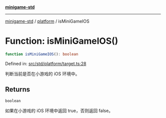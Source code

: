 [**minigame-std**](../../../README.md)

***

[minigame-std](../../../README.md) / [platform](../README.md) / isMiniGameIOS

# Function: isMiniGameIOS()

```ts
function isMiniGameIOS(): boolean
```

Defined in: [src/std/platform/target.ts:28](https://github.com/JiangJie/minigame-std/blob/fdb22241c47c2e98329a4c62befde728957e03ee/src/std/platform/target.ts#L28)

判断当前是否在小游戏的 iOS 环境中。

## Returns

`boolean`

如果在小游戏的 iOS 环境中返回 true，否则返回 false。
